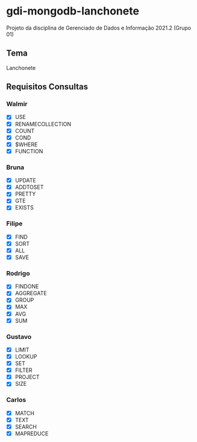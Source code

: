 # gdi-mongodb-lanchonete
Projeto da disciplina de Gerenciado de Dados e Informação 2021.2 (Grupo 01)

## Tema
Lanchonete

## Requisitos Consultas

### Walmir
- [x] USE
- [x] RENAMECOLLECTION
- [X] COUNT
- [x] COND
- [x] $WHERE
- [x] FUNCTION

### Bruna
- [x] UPDATE
- [x] ADDTOSET
- [x] PRETTY
- [x] GTE
- [x] EXISTS

### Filipe
- [x] FIND
- [x] SORT
- [x] ALL
- [x] SAVE

### Rodrigo
- [x] FINDONE
- [x] AGGREGATE
- [x] GROUP
- [x] MAX
- [x] AVG
- [x] SUM

### Gustavo
- [x] LIMIT
- [x] LOOKUP
- [x] SET
- [x] FILTER
- [x] PROJECT
- [x] SIZE

### Carlos
- [x] MATCH
- [x] TEXT
- [x] SEARCH
- [x] MAPREDUCE